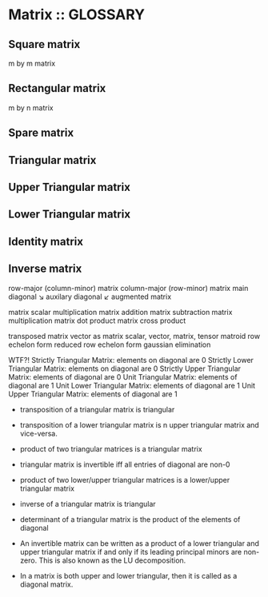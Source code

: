 # Matrix :: GLOSSARY

## Square matrix
m by m matrix
## Rectangular matrix
m by n matrix
## Spare matrix
## Triangular matrix
## Upper Triangular matrix
## Lower Triangular matrix
## Identity matrix
## Inverse matrix

row-major (column-minor) matrix
column-major (row-minor) matrix
main diagonal ↘
auxilary diagonal ↙
augmented matrix

matrix scalar multiplication
matrix addition
matrix subtraction
matrix multiplication
  matrix dot product
  matrix cross product

transposed matrix
vector as matrix
scalar, vector, matrix, tensor
matroid
row echelon form
reduced row echelon form
gaussian elimination

WTF?!
Strictly Triangular Matrix:       elements on diagonal are 0
Strictly Lower Triangular Matrix: elements on diagonal are 0
Strictly Upper Triangular Matrix: elements of diagonal are 0
Unit Triangular Matrix:           elements of diagonal are 1
Unit Lower Triangular Matrix:     elements of diagonal are 1
Unit Upper Triangular Matrix:     elements of diagonal are 1

- transposition of a triangular matrix is triangular
- transposition of a lower triangular matrix is n upper triangular matrix and vice-versa.
- product of two triangular matrices is a triangular matrix
- triangular matrix is invertible iff all entries of diagonal are non-0
- product of two lower/upper triangular matrices is a lower/upper triangular matrix
- inverse of a triangular matrix is triangular
- determinant of a triangular matrix is the product of the elements of diagonal

- An invertible matrix can be written as a product of a lower triangular and upper triangular matrix if and only if its leading principal minors are non-zero. This is also known as the LU decomposition.
- In a matrix is both upper and lower triangular, then it is called as a diagonal matrix.
